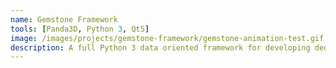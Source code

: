 ```yaml
---
name: Gemstone Framework
tools: [Panda3D, Python 3, Qt5]
image: /images/projects/gemstone-framework/gemstone-animation-test.gif
description: A full Python 3 data oriented framework for developing dedicated online games, built ontop of the Panda3D module.
---
```

